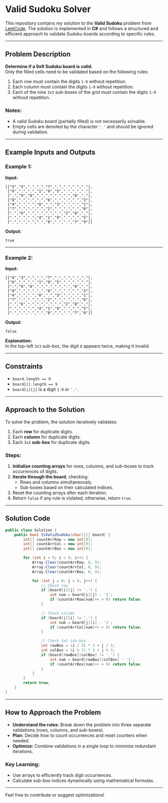 # Valid Sudoku Solver

This repository contains my solution to the **Valid Sudoku** problem from [LeetCode](https://leetcode.com/problems/valid-sudoku/). The solution is implemented in **C#** and follows a structured and efficient approach to validate Sudoku boards according to specific rules.

---

## Problem Description

**Determine if a 9x9 Sudoku board is valid.**  
Only the filled cells need to be validated based on the following rules:

1. Each row must contain the digits `1-9` without repetition.
2. Each column must contain the digits `1-9` without repetition.
3. Each of the nine `3x3` sub-boxes of the grid must contain the digits `1-9` without repetition.

### Notes:
- A valid Sudoku board (partially filled) is not necessarily solvable.
- Empty cells are denoted by the character `'.'` and should be ignored during validation.

---

## Example Inputs and Outputs

### Example 1:
**Input:**
```plaintext
[["5","3",".",".","7",".",".",".","."],
 ["6",".",".","1","9","5",".",".","."],
 [".","9","8",".",".",".",".","6","."],
 ["8",".",".",".","6",".",".",".","3"],
 ["4",".",".","8",".","3",".",".","1"],
 ["7",".",".",".","2",".",".",".","6"],
 [".","6",".",".",".",".","2","8","."],
 [".",".",".","4","1","9",".",".","5"],
 [".",".",".",".","8",".",".","7","9"]]
```

**Output:**
```plaintext
true
```

---

### Example 2:
**Input:**
```plaintext
[["8","3",".",".","7",".",".",".","."],
 ["6",".",".","1","9","5",".",".","."],
 [".","9","8",".",".",".",".","6","."],
 ["8",".",".",".","6",".",".",".","3"],
 ["4",".",".","8",".","3",".",".","1"],
 ["7",".",".",".","2",".",".",".","6"],
 [".","6",".",".",".",".","2","8","."],
 [".",".",".","4","1","9",".",".","5"],
 [".",".",".",".","8",".",".","7","9"]]
```

**Output:**
```plaintext
false
```

**Explanation:**  
In the top-left `3x3` sub-box, the digit `8` appears twice, making it invalid.

---

## Constraints
- `board.length == 9`
- `board[i].length == 9`
- `board[i][j]` is a digit `1-9` or `'.'`.

---

## Approach to the Solution

To solve the problem, the solution iteratively validates:
1. Each **row** for duplicate digits.
2. Each **column** for duplicate digits.
3. Each `3x3` **sub-box** for duplicate digits.

### Steps:
1. **Initialize counting arrays** for rows, columns, and sub-boxes to track occurrences of digits.
2. **Iterate through the board**, checking:
   - Rows and columns simultaneously.
   - Sub-boxes based on their calculated indices.
3. Reset the counting arrays after each iteration.
4. Return `false` if any rule is violated; otherwise, return `true`.

---

## Solution Code

```csharp
public class Solution {
    public bool IsValidSudoku(char[][] board) {
        int[] countArrRow = new int[9];
        int[] countArrCol = new int[9];
        int[] countArrBox = new int[9];

        for (int i = 0; i < 9; i++) {
            Array.Clear(countArrRow, 0, 9);
            Array.Clear(countArrCol, 0, 9);
            Array.Clear(countArrBox, 0, 9);

            for (int j = 0; j < 9; j++) {
                // Check row
                if (board[i][j] != '.') {
                    int num = board[i][j] - '1';
                    if (countArrRow[num]++ > 0) return false;
                }

                // Check column
                if (board[j][i] != '.') {
                    int num = board[j][i] - '1';
                    if (countArrCol[num]++ > 0) return false;
                }

                // Check 3x3 sub-box
                int rowBox = (i / 3) * 3 + j / 3;
                int colBox = (i % 3) * 3 + j % 3;
                if (board[rowBox][colBox] != '.') {
                    int num = board[rowBox][colBox] - '1';
                    if (countArrBox[num]++ > 0) return false;
                }
            }
        }
        return true;
    }
}
```

---

## How to Approach the Problem
- **Understand the rules:** Break down the problem into three separate validations (rows, columns, and sub-boxes).
- **Plan:** Decide how to count occurrences and reset counters when needed.
- **Optimize:** Combine validations in a single loop to minimize redundant iterations.

### Key Learning:
- Use arrays to efficiently track digit occurrences.
- Calculate sub-box indices dynamically using mathematical formulas.

---

Feel free to contribute or suggest optimizations!
